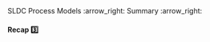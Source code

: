 <link rel="stylesheet" href="{{baseUrl}}/css/textbook.css">

<div class="website-content">

<div id="path">SLDC Process Models :arrow_right: Summary :arrow_right:</div>

<div id="title">

#### Recap :three:

</div>

<div id="extras">

<include src="exercises.md" />

</div>

</div>
